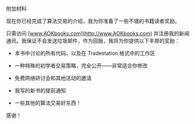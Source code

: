 附加材料

现在你已经完成了算法交易的介绍，我为你准备了一些不错的书籍读者奖励。

只需访问 [www.AOKbooks.com](http://www.AOKbooks.com) 并注册我的新闻通讯。我保证不会发送垃圾邮件，作为回报，我将为你提供以下丰厚的奖励：

+   本书中讨论的所有代码，以及在 Tradestation 格式中的工作区

+   一种特殊的初学者交易策略，完全公开——非常适合你修改

+   免费网络研讨会和其他活动的邀请

+   我写的新书的提前通知

+   一些其他的算法交易好东西！

感谢！
